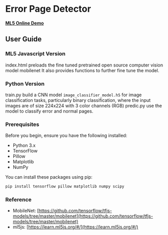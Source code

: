 # Error Page Detector
[**ML5 Online Demo**](https://yancyqin.github.io/errorPageDetector/)

## User Guide
### ML5 Javascript Version
index.html preloads the fine tuned pretrained open source computer vision model mobilenet 
It also provides functions to further fine tune the model.

### Python Version
train.py build a CNN model `image_classifier_model.h5` for image classification tasks, particularly binary classification, where the input images are of size 224x224 with 3 color channels (RGB)
predic.py use the model to classify error and normal pages.

### Prerequisites

Before you begin, ensure you have the following installed:

- Python 3.x
- TensorFlow
- Pillow
- Matplotlib
- NumPy

You can install these packages using pip:

```sh
pip install tensorflow pillow matplotlib numpy scipy
```

### Reference
- MobileNet: [https://github.com/tensorflow/tfjs-models/tree/master/mobilenet](https://github.com/tensorflow/tfjs-models/tree/master/mobilenet)
- ml5js: [https://learn.ml5js.org/#/](https://learn.ml5js.org/#/)

